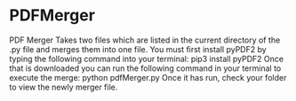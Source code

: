 # PDFMerger
PDF Merger
Takes two files which are listed in the current directory of the .py file and merges them into one file.
You must first install pyPDF2 by typing the following command into your terminal: pip3 install pyPDF2
Once that is downloaded you can run the following command in your terminal to execute the merge:
python pdfMerger.py 
Once it has run, check your folder to view the newly merger file.
